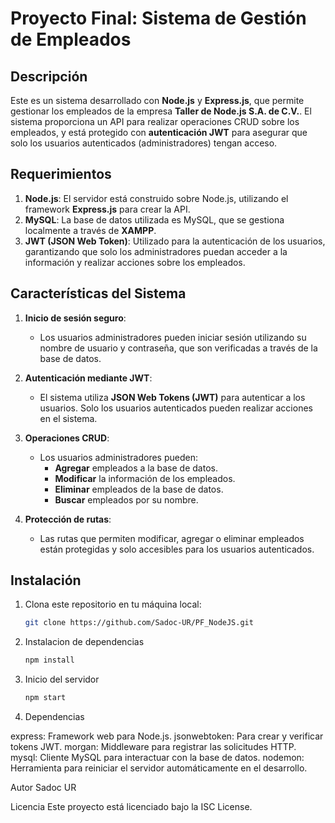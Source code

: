 # Proyecto Final: Sistema de Gestión de Empleados

## Descripción

Este es un sistema desarrollado con **Node.js** y **Express.js**, que permite gestionar los empleados de la empresa **Taller de Node.js S.A. de C.V.**. El sistema proporciona un API para realizar operaciones CRUD sobre los empleados, y está protegido con **autenticación JWT** para asegurar que solo los usuarios autenticados (administradores) tengan acceso.

## Requerimientos

1. **Node.js**: El servidor está construido sobre Node.js, utilizando el framework **Express.js** para crear la API.
2. **MySQL**: La base de datos utilizada es MySQL, que se gestiona localmente a través de **XAMPP**.
3. **JWT (JSON Web Token)**: Utilizado para la autenticación de los usuarios, garantizando que solo los administradores puedan acceder a la información y realizar acciones sobre los empleados.

## Características del Sistema

1. **Inicio de sesión seguro**:
   - Los usuarios administradores pueden iniciar sesión utilizando su nombre de usuario y contraseña, que son verificadas a través de la base de datos.
   
2. **Autenticación mediante JWT**:
   - El sistema utiliza **JSON Web Tokens (JWT)** para autenticar a los usuarios. Solo los usuarios autenticados pueden realizar acciones en el sistema.

3. **Operaciones CRUD**:
   - Los usuarios administradores pueden:
     - **Agregar** empleados a la base de datos.
     - **Modificar** la información de los empleados.
     - **Eliminar** empleados de la base de datos.
     - **Buscar** empleados por su nombre.

4. **Protección de rutas**:
   - Las rutas que permiten modificar, agregar o eliminar empleados están protegidas y solo accesibles para los usuarios autenticados.

## Instalación

1. Clona este repositorio en tu máquina local:

   ```bash
   git clone https://github.com/Sadoc-UR/PF_NodeJS.git

2. Instalacion de dependencias
   ```bash
   npm install

3. Inicio del servidor
   ```bash
   npm start
4. Dependencias
   
express: Framework web para Node.js.
jsonwebtoken: Para crear y verificar tokens JWT.
morgan: Middleware para registrar las solicitudes HTTP.
mysql: Cliente MySQL para interactuar con la base de datos.
nodemon: Herramienta para reiniciar el servidor automáticamente en el desarrollo.

Autor
Sadoc UR

Licencia
Este proyecto está licenciado bajo la ISC License.

